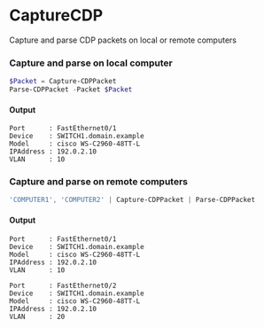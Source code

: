 CaptureCDP
==========

Capture and parse CDP packets on local or remote computers

### Capture and parse on local computer

```PowerShell
$Packet = Capture-CDPPacket
Parse-CDPPacket -Packet $Packet
```

#### Output
```
Port      : FastEthernet0/1 
Device    : SWITCH1.domain.example 
Model     : cisco WS-C2960-48TT-L 
IPAddress : 192.0.2.10
VLAN      : 10
```

### Capture and parse on remote computers

```PowerShell
'COMPUTER1', 'COMPUTER2' | Capture-CDPPacket | Parse-CDPPacket
```

#### Output
```
Port      : FastEthernet0/1 
Device    : SWITCH1.domain.example 
Model     : cisco WS-C2960-48TT-L 
IPAddress : 192.0.2.10
VLAN      : 10

Port      : FastEthernet0/2 
Device    : SWITCH1.domain.example 
Model     : cisco WS-C2960-48TT-L 
IPAddress : 192.0.2.10
VLAN      : 20
```
